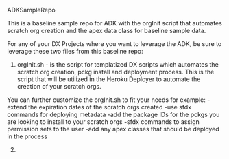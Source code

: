 ADKSampleRepo

This is a baseline sample repo for ADK with the orgInit script that automates scratch org creation and the apex data class for baseline sample data. 

For any of your DX Projects where you want to leverage the ADK, be sure to leverage these two files from this baseline repo: 

1) orgInit.sh - is the script for templatized DX scripts which automates the scratch org creation, pckg install and deployment process. This is the script that will be utilized in the Heroku Deployer to automate the creation of your scratch orgs. 

You can further customize the orgInit.sh to fit your needs for example: 
-extend the expiration dates of the scratch orgs created
-use sfdx commands for deploying metadata
-add the package IDs for the pckgs you are looking to install to your scratch orgs
-sfdx commands to assign permission sets to the user 
-add any apex classes that should be deployed in the process 

2) 
